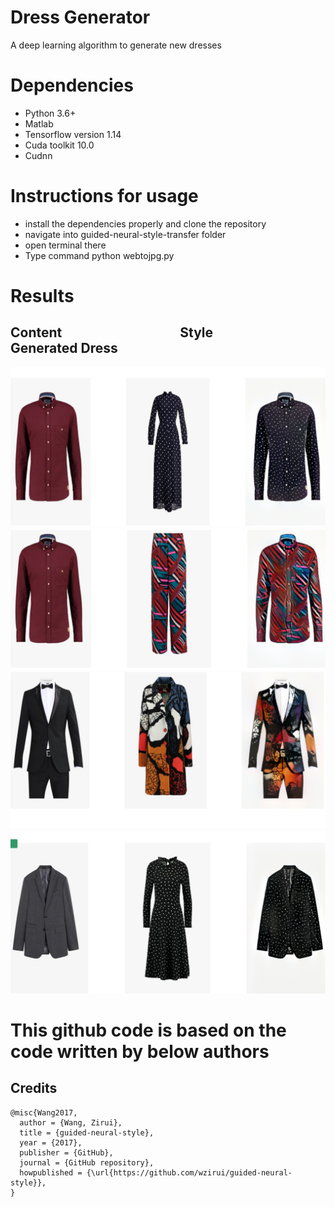 
# Dress Generator

A deep learning algorithm to generate new dresses

# Dependencies
<ul>
 <li>Python 3.6+</li>
 <li>Matlab</li>
 <li>Tensorflow version 1.14 </li> 
 <li>Cuda toolkit 10.0</li>
  <li>Cudnn</li>
</ul>

# Instructions for usage
<ul>
<li>install the dependencies properly and clone the repository</li>
<li>navigate into guided-neural-style-transfer folder</li>
<li>open terminal there</li>
 <li>Type command python webtojpg.py</li>
</ul>

# Results
## Content      &nbsp;&nbsp;&nbsp;&nbsp;&nbsp;&nbsp;&nbsp;&nbsp;&nbsp;&nbsp;&nbsp;&nbsp;&nbsp;&nbsp;&nbsp;&nbsp;&nbsp;&nbsp;&nbsp;&nbsp;&nbsp;&nbsp;&nbsp;&nbsp;&nbsp;&nbsp;&nbsp;&nbsp;&nbsp;&nbsp;&nbsp;&nbsp;&nbsp;&nbsp;&nbsp;&nbsp;         Style    &nbsp;&nbsp;&nbsp;&nbsp;&nbsp;&nbsp;&nbsp;&nbsp;&nbsp;&nbsp;&nbsp;&nbsp;&nbsp;&nbsp;&nbsp;&nbsp;&nbsp;&nbsp;&nbsp;&nbsp;&nbsp;&nbsp;&nbsp;&nbsp;&nbsp;&nbsp;&nbsp;&nbsp;&nbsp;&nbsp;         Generated Dress


![](images/gd1.png)
![](images/gd2.png)
![](images/gd3.png)
![](images/gd4.png)



# This github code is based on the code written by below authors
## Credits 
```
@misc{Wang2017,
  author = {Wang, Zirui},
  title = {guided-neural-style},
  year = {2017},
  publisher = {GitHub},
  journal = {GitHub repository},
  howpublished = {\url{https://github.com/wzirui/guided-neural-style}},
}
```
